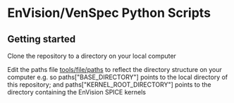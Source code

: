 # EnVision/VenSpec Python Scripts

## Getting started

Clone the repository to a directory on your local computer

Edit the paths file [tools/file/paths](tools/file/paths.py) to reflect the directory structure on your computer e.g. so paths["BASE_DIRECTORY"] points to the local directory of this repository; and paths["KERNEL_ROOT_DIRECTORY"] points to the directory containing the EnVision SPICE kernels
